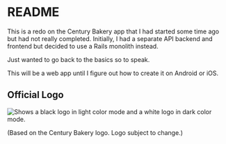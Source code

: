 # README

This is a redo on the Century Bakery app that I had started some time ago but had not really completed. Initially, I had a separate API backend and frontend but decided to use a Rails monolith instead. 

Just wanted to go back to the basics so to speak.


This will be a web app until I figure out how to create it on Android or iOS.

## Official Logo

<picture>
    <source media="(prefers-color-scheme: dark)" srcset="https://i.imgur.com/izkWI9p.png">
    <source media="(prefers-color-scheme: light)" srcset="https://i.imgur.com/X9Pv5TJ.png">
    <img alt="Shows a black logo in light color mode and a white logo in dark color mode." src="https://i.imgur.com/X9Pv5TJ.png">
</picture>

(Based on the Century Bakery logo. Logo subject to change.)